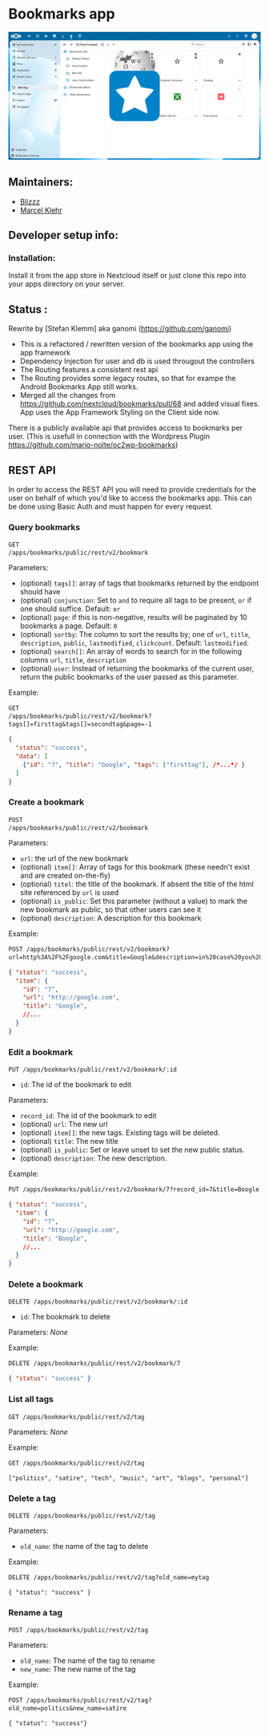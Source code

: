 Bookmarks app
============

![](https://github.com/nextcloud/bookmarks/raw/master/screenshots/Bookmarks.png)

Maintainers:
------------
- [Blizzz](https://github.com/Blizzz)
- [Marcel Klehr](https://github.com/marcelklehr)

Developer setup info:
---------------------
### Installation:
Install it from the app store in Nextcloud itself or just clone this repo into your apps directory on your server.


Status :
---------
Rewrite by [Stefan Klemm] aka ganomi (https://github.com/ganomi)

* This is a refactored / rewritten version of the bookmarks app using the app framework
* Dependency Injection for user and db is used througout the controllers
* The Routing features a consistent rest api
* The Routing provides some legacy routes, so that for exampe the Android Bookmarks App still works.
* Merged all the changes from https://github.com/nextcloud/bookmarks/pull/68 and added visual fixes. App uses the App Framework Styling on the Client side now.

There is a publicly available api that provides access to bookmarks per user. (This is usefull in connection with the Wordpress Plugin https://github.com/mario-nolte/oc2wp-bookmarks)

REST API
---------
In order to access the REST API you will need to provide credentials for the user on behalf of which you'd
like to access the bookmarks app. This can be done using Basic Auth and must happen for every request.


### Query bookmarks
```
GET
/apps/bookmarks/public/rest/v2/bookmark
```


Parameters:
* (optional) `tags[]`: array of tags that bookmarks returned by the endpoint should have
* (optional) `conjunction`: Set to `and` to require all tags to be present, `or` if one should suffice. Default: `or`
* (optional) `page`: if this is non-negative, results will be paginated by 10 bookmarks a page. Default: `0`
* (optional) `sortby`: The column to sort the results by; one of `url`, `title`, `description`, `public`, `lastmodified`, `clickcount`. Default: `lastmodified`.
* (optional) `search[]`: An array of words to search for in the following columns `url`, `title`, `description`
* (optional) `user`: Instead of returning the bookmarks of the current user, return the public bookmarks of the user passed as this parameter.

Example:
```
GET
/apps/bookmarks/public/rest/v2/bookmark?tags[]=firsttag&tags[]=secondtag&page=-1
```

```json
{
  "status": "success",
  "data": [
    {"id": "7", "title": "Google", "tags": ["firsttag"], /*...*/ }
  ]
}
```

### Create a bookmark
```
POST
/apps/bookmarks/public/rest/v2/bookmark
```

Parameters:
* `url`: the url of the new bookmark
* (optional) `item[]`: Array of tags for this bookmark (these needn't exist and are created on-the-fly)
* (optional) `titel`: the title of the bookmark. If absent the title of the html site referenced by `url` is used
* (optional) `is_public`: Set this parameter (without a value) to mark the new bookmark as public, so that other users can see it
* (optional) `description`: A description for this bookmark

Example:
```
POST /apps/bookmarks/public/rest/v2/bookmark?url=http%3A%2F%2Fgoogle.com&title=Google&description=in%20case%20you%20forget
```

```json
{ "status": "success",
  "item": {
    "id": "7",
	"url": "http://google.com",
	"title": "Google",
	//...
  }
}
```

### Edit a bookmark
```
PUT /apps/bookmarks/public/rest/v2/bookmark/:id
```

* `id`: The id of the bookmark to edit

Parameters:
* `record_id`: The id of the bookmark to edit
* (optional) `url`: The new url
* (optional) `item[]`: the new tags. Existing tags will be deleted.
* (optional) `title`: The new title
* (optional) `is_public`: Set or leave unset to set the new public status.
* (optional) `description`: The new description.

Example:
```
PUT /apps/bookmarks/public/rest/v2/bookmark/7?record_id=7&title=Boogle
```

```json
{ "status": "success",
  "item": {
    "id": "7",
	"url": "http://google.com",
	"title": "Boogle",
	//...
  }
}
```

### Delete a bookmark
```
DELETE /apps/bookmarks/public/rest/v2/bookmark/:id
```

* `id`: The bookmark to delete

Parameters: *None*

Example:
```
DELETE /apps/bookmarks/public/rest/v2/bookmark/7
```

```json
{ "status": "success" }
```

### List all tags
```
GET /apps/bookmarks/public/rest/v2/tag
```

Parameters: *None*

Example:
```
GET /apps/bookmarks/public/rest/v2/tag
```

```
["politics", "satire", "tech", "music", "art", "blogs", "personal"]
```


### Delete a tag
```
DELETE /apps/bookmarks/public/rest/v2/tag
```

Parameters:
* `old_name`: the name of the tag to delete

Example:

```
DELETE /apps/bookmarks/public/rest/v2/tag?old_name=mytag
```

```
{ "status": "success" }
```

### Rename a tag
```
POST /apps/bookmarks/public/rest/v2/tag
```

Parameters:
* `old_name`: The name of the tag to rename
* `new_name`: The new name of the tag

Example:
```
POST /apps/bookmarks/public/rest/v2/tag?old_name=politics&new_name=satire
```

```
{ "status": "success"}
```

